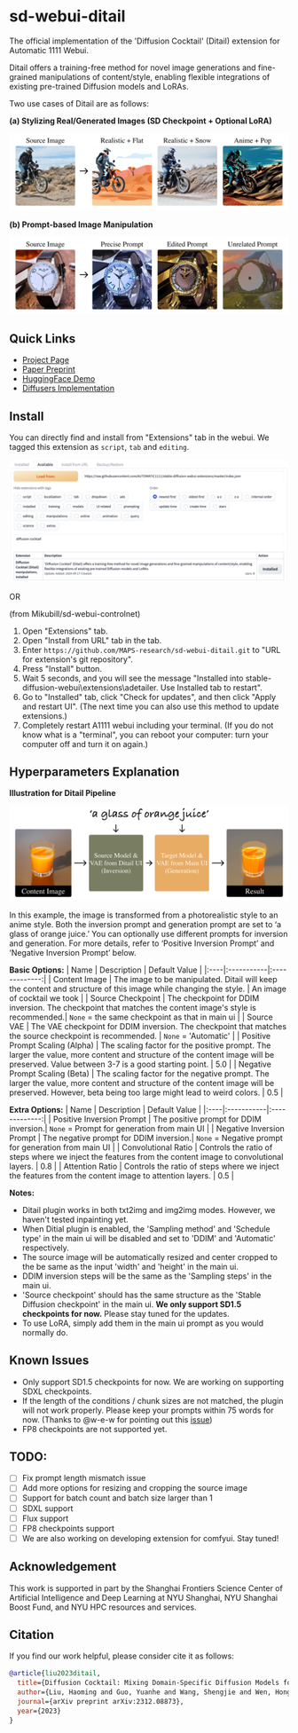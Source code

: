 # sd-webui-ditail
The official implementation of the 'Diffusion Cocktail' (Ditail) extension for Automatic 1111 Webui.

Ditail offers a training-free method for novel image generations and fine-grained manipulations of content/style, enabling flexible integrations of existing pre-trained Diffusion models and LoRAs.

Two use cases of Ditail are as follows:

**(a) Stylizing Real/Generated Images (SD Checkpoint + Optional LoRA)**
<p align="center">
  <img src="./assets/Intro-a.png" alt="Ditail Intro Figure">
</p>

**(b) Prompt-based Image Manipulation**
<p align="center">
  <img src="./assets/Intro-b.png" alt="Ditail Intro Figure">
</p>

## Quick Links
 - [Project Page](https://MAPS-research.github.io/Ditail)
 - [Paper Preprint](https://arxiv.org/abs/2312.08873)
 - [HuggingFace Demo](https://huggingface.co/spaces/MAPS-research/Diffusion-Cocktail)
  - [Diffusers Implementation](https://github.com/MAPS-research/Ditail)

## Install

You can directly find and install from "Extensions" tab in the webui. We tagged this extension as `script`, `tab` and `editing`.
<p align="center">
  <img src="./assets/UI-install.png" alt="Ditail Pipeline Illustration" style="border-radius: 10px;">
</p>

OR

(from Mikubill/sd-webui-controlnet)

1. Open "Extensions" tab.
2. Open "Install from URL" tab in the tab.
3. Enter `https://github.com/MAPS-research/sd-webui-ditail.git` to "URL for extension's git repository".
4. Press "Install" button.
5. Wait 5 seconds, and you will see the message "Installed into stable-diffusion-webui\extensions\adetailer. Use Installed tab to restart".
6. Go to "Installed" tab, click "Check for updates", and then click "Apply and restart UI". (The next time you can also use this method to update extensions.)
7. Completely restart A1111 webui including your terminal. (If you do not know what is a "terminal", you can reboot your computer: turn your computer off and turn it on again.)

## Hyperparameters Explanation
**Illustration for Ditail Pipeline**
<p align="center">
  <img src="./assets/Pipeline.png" alt="Ditail Pipeline Illustration">
</p>

In this example, the image is transformed from a photorealistic style to an anime style. Both the inversion prompt and generation prompt are set to ‘a glass of orange juice.’ You can optionally use different prompts for inversion and generation. For more details, refer to ‘Positive Inversion Prompt’ and ‘Negative Inversion Prompt’ below.

**Basic Options:**
| Name | Description | Default Value |
|:----|:-----------|:-------------:|
| Content Image | The image to be manipulated. Ditail will keep the content and structure of this image while changing the style. | An image of cocktail we took |
| Source Checkpoint | The checkpoint for DDIM inversion. The checkpoint that matches the content image's style is recommended.| `None` = the same checkpoint as that in main ui |
| Source VAE | The VAE checkpoint for DDIM inversion. The checkpoint that matches the source checkpoint is recommended. | `None` = 'Automatic' |
| Positive Prompt Scaling (Alpha) | The scaling factor for the positive prompt. The larger the value, more content and structure of the content image will be preserved. Value between 3-7 is a good starting point. | 5.0 |
| Negative Prompt Scaling (Beta) | The scaling factor for the negative prompt. The larger the value, more content and structure of the content image will be preserved. However, beta being too large might lead to weird colors. | 0.5 |

**Extra Options:**
| Name | Description | Default Value |
|:----|:-----------|:-------------:|
| Positive Inversion Prompt | The positive prompt for DDIM inversion.| `None` = Prompt for generation from main UI |
| Negative Inversion Prompt | The negative prompt for DDIM inversion.| `None` = Negative prompt for generation from main UI |
| Convolutional Ratio | Controls the ratio of steps where we inject the features from the content image to convolutional layers. | 0.8 |
| Attention Ratio | Controls the ratio of steps where we inject the features from the content image to attention layers. | 0.5 |

**Notes:**
- Ditail plugin works in both txt2img and img2img modes. However, we haven't tested inpainting yet.
- When Ditial plugin is enabled, the 'Sampling method' and 'Schedule type' in the main ui will be disabled and set to 'DDIM' and 'Automatic' respectively.
- The source image will be automatically resized and center cropped to the be same as the input 'width' and 'height' in the main ui.
- DDIM inversion steps will be the same as the 'Sampling steps' in the main ui. 
- 'Source checkpoint' should has the same structure as the 'Stable Diffusion checkpoint' in the main ui. **We only support SD1.5 checkpoints for now.** Please stay tuned for the updates.
- To use LoRA, simply add them in the main ui prompt as you would normally do. 

## Known Issues
- Only support SD1.5 checkpoints for now. We are working on supporting SDXL checkpoints.
- If the length of the conditions / chunk sizes are not matched, the plugin will not work properly. Please keep your prompts within 75 words for now. (Thanks to @w-e-w for pointing out this [issue](https://github.com/MAPS-research/sd-webui-ditail/pull/5))
- FP8 checkpoints are not supported yet.

## TODO:
- [ ] Fix prompt length mismatch issue
- [ ] Add more options for resizing and cropping the source image
- [ ] Support for batch count and batch size larger than 1
- [ ] SDXL support
- [ ] Flux support
- [ ] FP8 checkpoints support
- [ ] We are also working on developing extension for comfyui. Stay tuned!

## Acknowledgement
This work is supported in part by the Shanghai Frontiers Science Center of Artificial Intelligence and Deep Learning at NYU Shanghai, NYU Shanghai Boost Fund, and NYU HPC resources and services.

## Citation
If you find our work helpful, please consider cite it as follows:
```bibtex
@article{liu2023ditail,
  title={Diffusion Cocktail: Mixing Domain-Specific Diffusion Models for Diversified Image Generations},
  author={Liu, Haoming and Guo, Yuanhe and Wang, Shengjie and Wen, Hongyi},
  journal={arXiv preprint arXiv:2312.08873},
  year={2023}
}
```